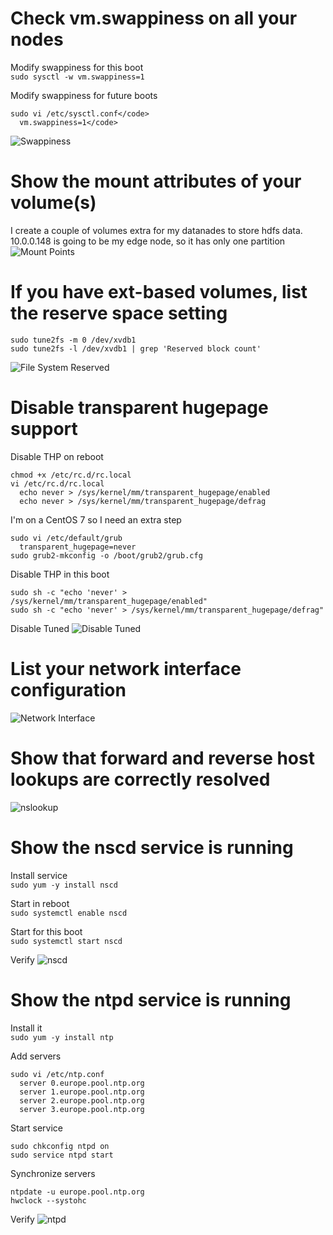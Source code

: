 # Check vm.swappiness on all your nodes
Modify swappiness for this boot  
<code>sudo sysctl -w vm.swappiness=1</code>

Modify swappiness for future boots
```
sudo vi /etc/sysctl.conf</code>
  vm.swappiness=1</code>
```
![Swappiness](../png/swappiness.png)

# Show the mount attributes of your volume(s)
I create a couple of volumes extra for my datanades to store hdfs data.
10.0.0.148 is going to be my edge node, so it has only one partition
![Mount Points](../png/mount_points.png)

# If you have ext-based volumes, list the reserve space setting
```
sudo tune2fs -m 0 /dev/xvdb1
sudo tune2fs -l /dev/xvdb1 | grep 'Reserved block count'
```
![File System Reserved](../png/file_system_reserved.png)

# Disable transparent hugepage support
Disable THP on reboot
```
chmod +x /etc/rc.d/rc.local
vi /etc/rc.d/rc.local
  echo never > /sys/kernel/mm/transparent_hugepage/enabled
  echo never > /sys/kernel/mm/transparent_hugepage/defrag
```

I'm on a CentOS 7 so I need an extra step
```
sudo vi /etc/default/grub
  transparent_hugepage=never
sudo grub2-mkconfig -o /boot/grub2/grub.cfg
```

Disable THP in this boot
```
sudo sh -c "echo 'never' > /sys/kernel/mm/transparent_hugepage/enabled"
sudo sh -c "echo 'never' > /sys/kernel/mm/transparent_hugepage/defrag"
```

Disable Tuned
![Disable Tuned](../png/disable_tuned.png)

# List your network interface configuration
![Network Interface](../png/network_interface.png)

# Show that forward and reverse host lookups are correctly resolved
![nslookup](../png/nslookup.png)

# Show the nscd service is running
Install service  
<code>sudo yum -y install nscd</code>

Start in reboot  
<code>sudo systemctl enable nscd</code>

Start for this boot  
<code>sudo systemctl start nscd</code>

Verify
![nscd](../png/nscd.png)

# Show the ntpd service is running
Install it  
<code>sudo yum -y install ntp</code>

Add servers
```
sudo vi /etc/ntp.conf
  server 0.europe.pool.ntp.org
  server 1.europe.pool.ntp.org
  server 2.europe.pool.ntp.org
  server 3.europe.pool.ntp.org
```

Start service
```
sudo chkconfig ntpd on
sudo service ntpd start
```

Synchronize servers
```
ntpdate -u europe.pool.ntp.org
hwclock --systohc
```

Verify
![ntpd](../png/ntpd_servers.png)
